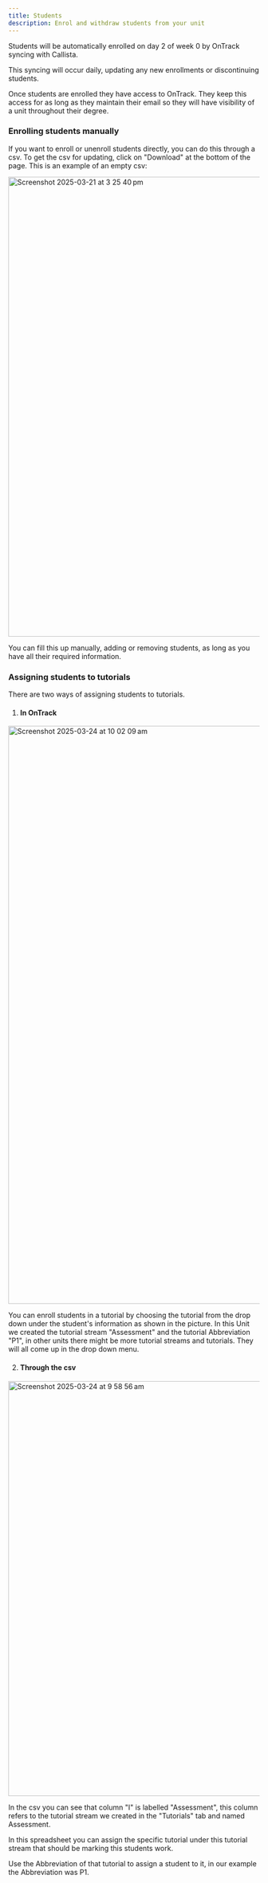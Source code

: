```yaml
---
title: Students
description: Enrol and withdraw students from your unit
---
```


Students will be automatically enrolled on day 2 of week 0 by OnTrack syncing with Callista.

This syncing will occur daily, updating any new enrollments or discontinuing students.

Once students are enrolled they have access to OnTrack. They keep this access for as long as they maintain their email so they will have visibility of a unit throughout their degree.

### Enrolling students manually 

If you want to enroll or unenroll students directly, you can do this through a csv. To get the csv for updating, click on "Download" at the bottom of the page. This is an example of an empty csv:

<img width="922" alt="Screenshot 2025-03-21 at 3 25 40 pm" src="https://github.com/user-attachments/assets/7dd3a364-210b-47c0-9935-8e43ff66aa58" />


You can fill this up manually, adding or removing students, as long as you have all their required information.

### Assigning students to tutorials

There are two ways of assigning students to tutorials.

1. #### In OnTrack

<img width="1159" alt="Screenshot 2025-03-24 at 10 02 09 am" src="https://github.com/user-attachments/assets/25866174-81ac-4007-a066-2ea707fffce0" />

You can enroll students in a tutorial by choosing the tutorial from the drop down under the student's information as shown in the picture. In this Unit we created the tutorial stream "Assessment" and the tutorial Abbreviation "P1", in other units there might be more tutorial streams and tutorials. They will all come up in the drop down menu.

2. #### Through the csv

<img width="832" alt="Screenshot 2025-03-24 at 9 58 56 am" src="https://github.com/user-attachments/assets/08b5e3f8-d18b-4f1d-a5ae-42337bd26792" />


In the csv you can see that column "I" is labelled "Assessment", this column refers to the tutorial stream we created in the "Tutorials" tab and named Assessment.

In this spreadsheet you can assign the specific tutorial under this tutorial stream that should be marking this students work.

Use the Abbreviation of that tutorial to assign a student to it, in our example the Abbreviation was P1.

